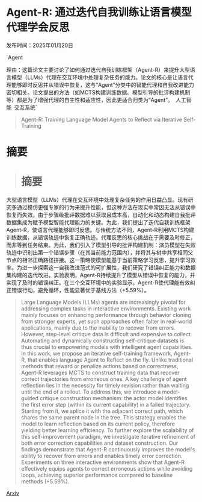 # Agent-R: 通过迭代自我训练让语言模型代理学会反思

发布时间：2025年01月20日

`Agent

理由：这篇论文主要讨论了如何通过迭代自我训练框架（Agent-R）来提升大型语言模型（LLMs）代理在交互环境中处理复杂任务的能力。论文的核心是让语言代理能够即时反思并从错误中恢复，这与“Agent”分类中的智能代理和自我改进能力密切相关。论文提出的方法（如MCTS构建训练数据、模型引导的批评构建机制等）都是为了增强代理的自主性和适应性，因此更适合归类为“Agent”。` `人工智能` `交互系统`

> Agent-R: Training Language Model Agents to Reflect via Iterative Self-Training

# 摘要

> # 摘要
大型语言模型（LLMs）代理在交互环境中处理复杂任务的作用日益凸显。现有研究多通过模仿更强专家的行为来提升性能，但这种方法在现实中常因无法从错误中恢复而失效。由于步骤级批评数据难以获取且成本高，自动化和动态构建自我批评数据集成为赋予模型智能代理能力的关键。为此，我们提出了迭代自我训练框架Agent-R，使语言代理能够即时反思。与传统方法不同，Agent-R利用MCTS构建训练数据，从错误轨迹中恢复正确轨迹。代理反思的核心挑战在于需要及时修正，而非等到任务结束。为此，我们引入了模型引导的批评构建机制：演员模型在失败轨迹中识别出第一个错误步骤（在其当前能力范围内），并将其与树中共享相同父节点的相邻正确路径拼接。这一策略使模型能基于当前策略学习反思，提升学习效率。为进一步探索这一自我改进范式的可扩展性，我们研究了错误纠正能力和数据集构建的迭代改进。实验表明，Agent-R持续提升了模型从错误中恢复的能力，并实现了及时的错误纠正。在三个交互环境中的实验显示，Agent-R使代理能有效纠正错误行动，避免循环，性能显著优于基线方法（+5.59%）。

> Large Language Models (LLMs) agents are increasingly pivotal for addressing complex tasks in interactive environments. Existing work mainly focuses on enhancing performance through behavior cloning from stronger experts, yet such approaches often falter in real-world applications, mainly due to the inability to recover from errors. However, step-level critique data is difficult and expensive to collect. Automating and dynamically constructing self-critique datasets is thus crucial to empowering models with intelligent agent capabilities. In this work, we propose an iterative self-training framework, Agent-R, that enables language Agent to Reflect on the fly. Unlike traditional methods that reward or penalize actions based on correctness, Agent-R leverages MCTS to construct training data that recover correct trajectories from erroneous ones. A key challenge of agent reflection lies in the necessity for timely revision rather than waiting until the end of a rollout. To address this, we introduce a model-guided critique construction mechanism: the actor model identifies the first error step (within its current capability) in a failed trajectory. Starting from it, we splice it with the adjacent correct path, which shares the same parent node in the tree. This strategy enables the model to learn reflection based on its current policy, therefore yielding better learning efficiency. To further explore the scalability of this self-improvement paradigm, we investigate iterative refinement of both error correction capabilities and dataset construction. Our findings demonstrate that Agent-R continuously improves the model's ability to recover from errors and enables timely error correction. Experiments on three interactive environments show that Agent-R effectively equips agents to correct erroneous actions while avoiding loops, achieving superior performance compared to baseline methods (+5.59%).

[Arxiv](https://arxiv.org/abs/2501.11425)
